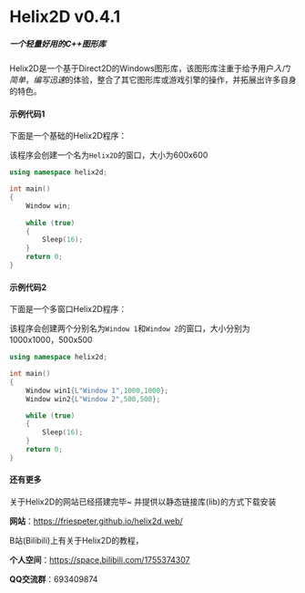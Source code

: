 # Helix2D v0.4.1
##### 一个轻量好用的C++图形库

Helix2D是一个基于Direct2D的Windows图形库，该图形库注重于给予用户*入门简单*，*编写迅速*的体验，整合了其它图形库或游戏引擎的操作，并拓展出许多自身的特色。

#### 示例代码1

下面是一个基础的Helix2D程序：

该程序会创建一个名为`Helix2D`的窗口，大小为600x600
```C++
using namespace helix2d;

int main()
{
    Window win;
    
    while (true)
    {
        Sleep(16);
    }
    return 0;
}

```


#### 示例代码2

下面是一个多窗口Helix2D程序：

该程序会创建两个分别名为`Window 1`和`Window 2`的窗口，大小分别为1000x1000，500x500
```C++
using namespace helix2d;

int main()
{
    Window win1{L"Window 1",1000,1000};
    Window win2{L"Window 2",500,500};

    while (true)
    {
        Sleep(16);
    }
    return 0;
}
```

#### 还有更多

关于Helix2D的网站已经搭建完毕~ 并提供以静态链接库(lib)的方式下载安装

**网站**：https://friespeter.github.io/helix2d.web/

B站(Bilibili)上有关于Helix2D的教程，

**个人空间**：https://space.bilibili.com/1755374307

**QQ交流群**：693409874